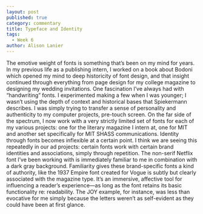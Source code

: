 ```yaml
---
layout: post
published: true
category: commentary
title: Typeface and Identity
tags:
  - Week 6
author: Alison Lanier
---
```



The emotive weight of fonts is something that’s been on my mind for years. In my previous life as a publishing intern, I worked on a book about Bodoni which opened my mind to deep historicity of font design, and that insight continued through everything from page design for my college magazine to designing my wedding invitations. One fascination I’ve always had with “handwriting” fonts. I experimented making a few when I was younger; I wasn’t using the depth of context and historical bases that Spiekermann describes. I was simply trying to transfer a sense of personality and authenticity to my computer projects, pre-touch screen. On the far side of the spectrum, I now work with a very strictly limited set of fonts for each of my various projects: one for the literary magazine I intern at, one for MIT and another set specifically for MIT SHASS communications. Identity through fonts becomes inflexible at a certain point. I think we are seeing this repeatedly in our ad projects: certain fonts work with certain brand identities and associations, simply through repetition. The non-serif Netflix font I’ve been working with is immediately familiar to me in combination with a dark gray background. Familiarity gives these brand-specific fonts a kind of authority, like the 1937 Empire font created for Vogue is subtly but clearly associated with the magazine type. It’s an immersive, affective tool for influencing a reader’s experience—as long as the font retains its basic functionality re: readability. The JOY example, for instance, was less than evocative for me simply because the letters weren’t as self-evident as they could have been at first glance.
